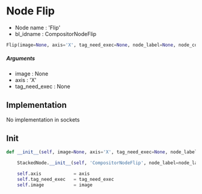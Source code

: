 # Node Flip

- Node name : 'Flip'
- bl_idname : CompositorNodeFlip


``` python
Flip(image=None, axis='X', tag_need_exec=None, node_label=None, node_color=None)
```
##### Arguments

- image : None
- axis : 'X'
- tag_need_exec : None

## Implementation

No implementation in sockets

## Init

``` python
def __init__(self, image=None, axis='X', tag_need_exec=None, node_label=None, node_color=None):

    StackedNode.__init__(self, 'CompositorNodeFlip', node_label=node_label, node_color=node_color)

    self.axis            = axis
    self.tag_need_exec   = tag_need_exec
    self.image           = image
```
